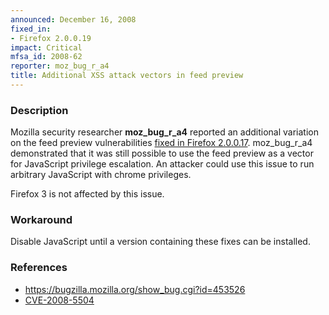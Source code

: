 ```yaml
---
announced: December 16, 2008
fixed_in:
- Firefox 2.0.0.19
impact: Critical
mfsa_id: 2008-62
reporter: moz_bug_r_a4
title: Additional XSS attack vectors in feed preview
---
```


<h3>Description</h3>

<p>Mozilla security researcher <strong>moz_bug_r_a4</strong> reported
an additional variation on the feed preview vulnerabilities
<a href="mfsa2008-39.html">fixed in Firefox 2.0.0.17</a>.
moz_bug_r_a4 demonstrated that it was still possible to
use the feed preview as a vector for JavaScript privilege escalation.
An attacker could use this issue to run arbitrary JavaScript with
chrome privileges.</p>

<p class="note">Firefox 3 is not affected by this issue.</p>

<h3>Workaround</h3>

<p>Disable JavaScript until a version containing these fixes can be
installed.</p>

<h3>References</h3>

<ul>
  <li><a href="https://bugzilla.mozilla.org/show_bug.cgi?id=453526">https://bugzilla.mozilla.org/show_bug.cgi?id=453526</a></li>
  <li><a class="ex-ref" href="http://cve.mitre.org/cgi-bin/cvename.cgi?name=CVE-2008-5504">CVE-2008-5504</a></li>
</ul>



